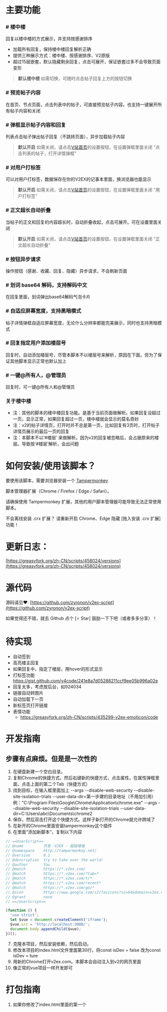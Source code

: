 # 主要功能

### # 楼中楼

回复以楼中楼的方式展示，并支持按感谢排序

- 加载所有回复，保持楼中楼回复解析正确
- 提供三种展示方式：楼中楼、按感谢排序、V2原版
- 超过15层嵌套，默认隐藏剩余回复，点击可展开，保证嵌套过多不会导致页面变形

> **默认楼中楼** 如需切换，可随时点击帖子回复上方的按钮切换

### # 预览帖子内容

在首页、节点页面，点击列表中的帖子，可直接预览帖子内容。也支持一键展开所有帖子内容和关闭


### # 弹框显示帖子内容和回复

列表点击帖子弹出帖子回复（不跳转页面），异步加载帖子内容
> **默认开启** 如需关闭，请点击[V站首页](v2ex.com)的设置按钮，在设置弹框里面关闭 “点击列表的帖子，打开详情弹框”

### # 对用户打标签

可以对用户打标签，数据保存在你的V2EX的记事本里面，换浏览器也能显示

> **默认开启** 如需关闭，请点击[V站首页](v2ex.com)的设置按钮，在设置弹框里面关闭 “用户打标签”

### # 正文超长自动折叠

当帖子的正文和回复的内容超长时，自动折叠收起，点击可展开。可在设置里面关闭
> **默认开启** 如需关闭，请点击[V站首页](v2ex.com)的设置按钮，在设置弹框里面关闭 “正文超长自动折叠”

### # 按钮异步请求

操作按钮（感谢、收藏、回复、隐藏）异步请求，不会刷新页面

### # 划词 base64 解码，支持解码中文

在回复里面，划词弹出base64解码气泡卡片

### # 自适应屏幕宽度，支持黑暗模式

帖子详情弹框自适应屏幕宽度，无论什么分辨率都能完美展示，同时也支持黑暗模式

### # 回复指定用户添加楼层号

回复时，自动添加楼层号，尽管本脚本不以楼层号来解析，原因在下面。但为了保证其他脚本显示正常也默认加上

### # 一键@所有人，@管理员

回复时，可一键@所有人和@管理员

### 关于楼中楼

- 注：其他的脚本的楼中楼回复功能。是基于当前页面做解析。如果回复没超过一页，显示正常，如果回复超过一页，楼中楼就会显示的莫名奇妙
- 注：v2的帖子详情页，打开时并不总是第一页，比如回复有3页时，打开帖子详情页展示的最后一页的回复
- 注：本脚本不以‘#楼层’ 来做解析。因为v2的回复被忽略后，会占据原来的楼层。导致按‘#楼层’解析，会出问题

# 如何安装/使用该脚本？
要使用该脚本，需要浏览器安装一个 [Tampermonkey](https://www.tampermonkey.net/index.php?browser=chrome&locale=zh)

脚本管理器扩展（Chrome / Firefox / Edge / Safari）。

请确保使用 Tampermonkey 扩展，其他的用户脚本管理器可能导致无法正常使用脚本。

不会离线安装 .crx 扩展？ 请重新开启 Chrome、Edge 隐藏 [拖入安装 .crx 扩展] 功能！

# 更新日志：

[https://greasyfork.org/zh-CN/scripts/458024/versions](https://greasyfork.org/zh-CN/scripts/458024/versions)

# 源代码

源码请见♥: [https://github.com/zyronon/v2ex-script](https://github.com/zyronon/v2ex-script)

如果觉得还不错，就去 Github 点个 [⭐ Star] 鼓励一下下吧（或者多多分享）！

# 待实现
- 自动签到
- 高亮楼主回复
- 如果回复中，指定了楼层，用hover的形式显示
- 打标签功能
  https://gist.github.com/y4code/241e8a7d05286211ccf9ee05b996a02e
- 回复太多，考虑放后台，如924034 
- 链接自动转图片
- 自动加载下一页
- 新标签页打开链接
- 表情功能
    - https://greasyfork.org/zh-CN/scripts/435299-v2ex-emoticon/code

# 开发指南

## 步骤有点麻烦。但是是一次性的

1. 在硬盘新建一个空白目录。
2. 复制Chrome的快捷方式。然后右键新的快捷方式，点击属性，在属性弹框里面，点击上面的第二个Tab（快捷方式）
3. 找到目标，在输入框里面加上 --args --disable-web-security --disable-site-isolation-trials
   --user-data-dir=第一步建的目录地址（不用加引用）
   例："C:\Program Files\Google\Chrome\Application\chrome.exe" --args --disable-web-security
   --disable-site-isolation-trials --user-data-dir=C:\Users\abc\Documents\chrome2
4. 保存，然后双击打开这个快捷方式。这样子新打开的Chrome就允许跨域了
5. 在新开的Chrome里面安装tampermonkey这个插件
6. 在里面“添加新脚本”，复制以下内容

```js
// ==UserScript==
// @name         开发：V2EX - 超级增强
// @namespace    http://tampermonkey.net/
// @version      0.1
// @description  try to take over the world!
// @author       You
// @match        https://*.v2ex.com/
// @match        https://*.v2ex.com/?tab=*
// @match        https://*.v2ex.com/t/*
// @match        https://*.v2ex.com/recent*
// @match        https://*.v2ex.com/go/*
// @icon         https://www.google.com/s2/favicons?sz=64&domain=v2ex.com
// @grant        none
// ==/UserScript==

(function () {
  'use strict';
  let $vue = document.createElement('iframe');
  $vue.src = 'http://localhost:3000/';
  document.body.appendChild($vue);
})();
```

7. 克隆本项目，然后安装依赖，然后启动。
8. 修改本项目的index.html文件里面第30行，将const isDev = false 改为const isDev = ture
9. 用新的Chrome打开v2ex.com。本脚本会自动注入到v2的网页里面
10. 像正常的vue项目一样开发即可

# 打包指南

1. 如果你修改了index.html里面的第一个<script>标签的内容。那么也要复制到脚本里面。注意：const isDev = true 要修改为 const
   isDev = false。其他的js内容全部复制替换到脚本的大约第80行之后即可
2. 运行npm run build
3. 复制dist/assets目录下的css和js，css复制替换到脚本的21行，js复制替换到脚本的32行
4. 注意，js和css一定要同时复制。vue打包后的"data-v-c9f8a6c7"这种东西，会重新生成
